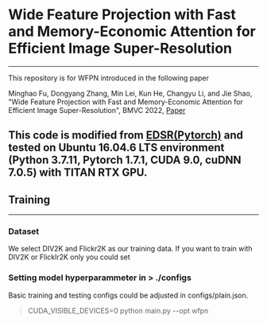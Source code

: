 # Wide Feature Projection with Fast and Memory-Economic Attention for Efficient Image Super-Resolution
---

This repository is for WFPN introduced in the following paper

Minghao Fu, Dongyang Zhang, Min Lei, Kun He, Changyu Li, and Jie Shao, "Wide Feature Projection with Fast and Memory-Economic Attention for Efficient Image Super-Resolution", BMVC 2022, [Paper]()

This code is modified from [EDSR(Pytorch)](https://github.com/sanghyun-son/EDSR-PyTorch) and tested on Ubuntu 16.04.6 LTS environment (Python 3.7.11, Pytorch 1.7.1, CUDA 9.0, cuDNN 7.0.5) with TITAN RTX GPU.
---
## Training
---
### Dataset
We select DIV2K and Flickr2K as our training data. If you want to train with DIV2K or Flicklr2K only you could set 
### Setting model hyperparammeter in > ./configs

Basic training and testing configs could be adjusted in configs/plain.json.
> CUDA_VISIBLE_DEVICES=0 python main.py --opt wfpn






